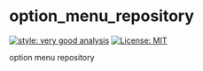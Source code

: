# option_menu_repository

[![style: very good analysis][very_good_analysis_badge]][very_good_analysis_link]
[![License: MIT][license_badge]][license_link]

option menu repository

[license_badge]: https://img.shields.io/badge/license-MIT-blue.svg
[license_link]: https://opensource.org/licenses/MIT
[very_good_analysis_badge]: https://img.shields.io/badge/style-very_good_analysis-B22C89.svg
[very_good_analysis_link]: https://pub.dev/packages/very_good_analysis
